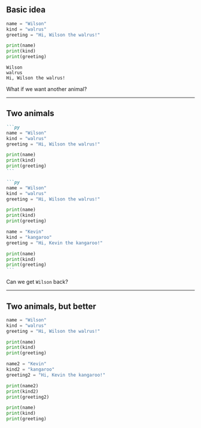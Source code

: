 ## Basic idea

```py
name = "Wilson"
kind = "walrus"
greeting = "Hi, Wilson the walrus!"

print(name)
print(kind)
print(greeting)
```

```
Wilson
walrus
Hi, Wilson the walrus!
```

What if we want another animal?

---

## Two animals

````md magic-move
```py
name = "Wilson"
kind = "walrus"
greeting = "Hi, Wilson the walrus!"

print(name)
print(kind)
print(greeting)
```

```py
name = "Wilson"
kind = "walrus"
greeting = "Hi, Wilson the walrus!"

print(name)
print(kind)
print(greeting)

name = "Kevin"
kind = "kangaroo"
greeting = "Hi, Kevin the kangaroo!"

print(name)
print(kind)
print(greeting)
```
````

<v-click>

Can we get `Wilson` back?

</v-click>

---

## Two animals, but better

```py
name = "Wilson"
kind = "walrus"
greeting = "Hi, Wilson the walrus!"

print(name)
print(kind)
print(greeting)

name2 = "Kevin"
kind2 = "kangaroo"
greeting2 = "Hi, Kevin the kangaroo!"

print(name2)
print(kind2)
print(greeting2)

print(name)
print(kind)
print(greeting)
```

